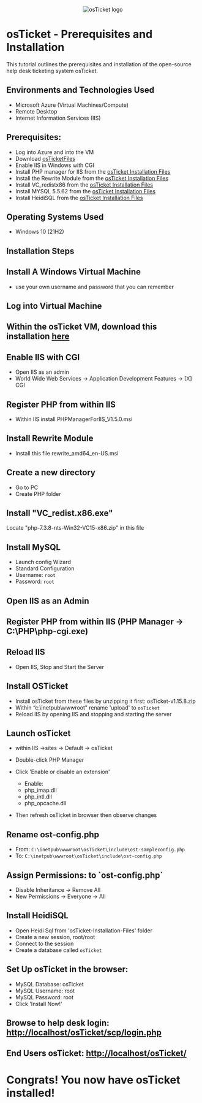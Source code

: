 <p align="center">
<img src="https://i.imgur.com/Clzj7Xs.png" alt="osTicket logo"/>
</p>

<h1>osTicket - Prerequisites and Installation</h1>
This tutorial outlines the prerequisites and installation of the open-source help desk ticketing system osTicket.<br />

<h2>Environments and Technologies Used</h2>

- Microsoft Azure (Virtual Machines/Compute)
- Remote Desktop
- Internet Information Services (IIS)

<h2>Prerequisites:</h2>

- Log into Azure and into the VM
- Download <a href="https://drive.usercontent.google.com/download?id=1b3RBkXTLNGXbibeMuAynkfzdBC1NnqaD&export=download">osTicketFiles</a>
- Enable IIS in Windows with CGI
- Install PHP manager for IIS from the <a href="https://drive.google.com/uc?export=download&id=1b3RBkXTLNGXbibeMuAynkfzdBC1NnqaD">osTicket Installation Files</a>
- Install the Rewrite Module from the <a href="https://drive.google.com/uc?export=download&id=1b3RBkXTLNGXbibeMuAynkfzdBC1NnqaD">osTicket Installation Files</a>
- Install VC_redistx86 from the <a href="https://drive.google.com/uc?export=download&id=1b3RBkXTLNGXbibeMuAynkfzdBC1NnqaD">osTicket Installation Files</a>
- Install MYSQL 5.5.62 from the <a href="https://drive.google.com/uc?export=download&id=1b3RBkXTLNGXbibeMuAynkfzdBC1NnqaD">osTicket Installation Files</a>
- Install HeidiSQL from the <a href="https://drive.google.com/uc?export=download&id=1b3RBkXTLNGXbibeMuAynkfzdBC1NnqaD">osTicket Installation Files</a>


<h2>Operating Systems Used </h2>

- Windows 10</b> (21H2)

<h2>Installation Steps</h2>

<h2>Install A Windows Virtual Machine </h3>

- use your own username and password that you can remember

<h2>Log into Virtual Machine</h2>

<h2>Within the osTicket VM, download this installation <a href="https://drive.usercontent.google.com/download?id=1b3RBkXTLNGXbibeMuAynkfzdBC1NnqaD&export=download">here</a></h2>

<h2>Enable IIS with CGI</h2>

- Open IIS as an admin
- World Wide Web Services -> Application Development Features -> [X] CGI

<h2>Register PHP from within IIS</h2>

- Within IIS install PHPManagerForIIS_V1.5.0.msi

<h2>Install Rewrite Module</h2>

- Install this file rewrite_amd64_en-US.msi

<h2>Create a new directory</h2>

- Go to PC
- Create PHP folder

<h2>Install "VC_redist.x86.exe"</h2>
  <p>Locate "php-7.3.8-nts-Win32-VC15-x86.zip" in this file</p>

<h2>Install MySQL</h2>

- Launch config Wizard
- Standard Configuration
- Username: `root`
- Password: `root`

<h2> Open IIS as an Admin</h2>


<h2> Register PHP from within IIS (PHP Manager -> C:\PHP\php-cgi.exe)</h2>



<h2>Reload IIS</h2>

- Open IIS, Stop and Start the Server


<h2> Install OSTicket</h2>

- Install osTicket from these files by unzipping it first: osTicket-v1.15.8.zip
- Within “c:\inetpub\wwwroot” rename 'upload' to `osTicket`
- Reload IIS by opening IIS and stopping and starting the server


<h2>Launch osTicket</h2>

- within IIS ->sites -> Default -> osTicket
- Double-click PHP Manager
- Click 'Enable or disable an extension'

  - Enable:
  - php_imap.dll
  - php_intl.dll
  - php_opcache.dll
- Then refresh osTicket in browser then observe changes


<h2> Rename ost-config.php </h2>

- From: `C:\inetpub\wwwroot\osTicket\include\ost-sampleconfig.php`
- To: `C:\inetpub\wwwroot\osTicket\include\ost-config.php`

<h2> Assign Permissions: to `ost-config.php`</h2>

- Disable Inheritance -> Remove All
- New Permissions -> Everyone -> All


<h2>Install HeidiSQL</h2>

- Open Heidi Sql from 'osTicket-Installation-Files' folder
- Create a new session, root/root
- Connect to the session
- Create a database called `osTicket`

<h2>Set Up osTicket in the browser:</h2>

- MySQL Database: osTicket
- MySQL Username: root
- MySQL Password: root
- Click 'Install Now!'

<h2>Browse to help desk login: <a href="http://localhost/osTicket/scp/login.php">http://localhost/osTicket/scp/login.php</a></h2>

<h2>End Users osTicket: <a href="http://localhost/osTicket/">http://localhost/osTicket/</a></h2>

<h1>Congrats! You now have osTicket installed!</h1>
<br />
